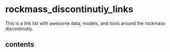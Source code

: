 # rockmass_discontinutiy_links
This is a link list with awesome data, models, and tools around the rockmass discontinutiy.

## contents
